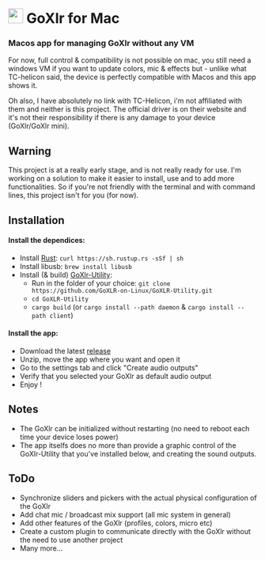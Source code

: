#  <img src="https://media.discordapp.net/attachments/756659826045485088/968640294033686619/icon_128x128.png" width="30"> GoXlr for Mac
### Macos app for managing GoXlr without any VM

For now, full control & compatibility is not possible on mac, you still need a windows VM if you want to update colors, mic & effects but - unlike what TC-helicon said, the device is perfectly compatible with Macos and this app shows it.

Oh also, I have absolutely no link with TC-Helicon, i'm not affiliated with them and neither is this project. The official driver is on their website and it's not their responsibility if there is any damage to your device (GoXlr/GoXlr mini).

## Warning

This project is at a really early stage, and is not really ready for use. I'm working on a solution to make it easier to install, use and to add more functionalities. So if you're not friendly with the terminal and with command lines, this project isn't for you (for now).

## Installation

#### Install the dependices:

- Install [Rust](https://rustup.rs/): `curl https://sh.rustup.rs -sSf | sh`
- Install libusb: `brew install libusb`
- Install (& build) [GoXlr-Utility](https://github.com/GoXLR-on-Linux/GoXLR-Utility):
    - Run in the folder of your choice: `git clone https://github.com/GoXLR-on-Linux/GoXLR-Utility.git`
    - `cd GoXLR-Utility`
    - `cargo build` (or `cargo install --path daemon` & `cargo install --path client`)

#### Install the app:

- Download the latest [release](https://github.com/Adelenade/GoXlr-Macos/releases)
- Unzip, move the app where you want and open it
- Go to the settings tab and click "Create audio outputs"
- Verify that you selected your GoXlr as default audio output
- Enjoy !

## Notes

- The GoXlr can be initialized without restarting (no need to reboot each time your device loses power)
- The app itselfs does no more than provide a graphic control of the GoXlr-Utility that you've installed below, and creating the sound outputs.

## ToDo

- Synchronize sliders and pickers with the actual physical configuration of the GoXlr
- Add chat mic / broadcast mix support (all mic system in general)
- Add other features of the GoXlr (profiles, colors, micro etc)
- Create a custom plugin to communicate directly with the GoXlr without the need to use another project
- Many more...
